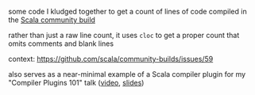some code I kludged together to get a count of lines of code compiled
in the [Scala community build](https://github.com/scala/community-builds)

rather than just a raw line count, it uses `cloc` to get a proper
count that omits comments and blank lines

context: https://github.com/scala/community-builds/issues/59

also serves as a near-minimal example of a Scala compiler plugin for my
"Compiler Plugins 101" talk ([video](https://www.google.com/url?sa=t&rct=j&q=&esrc=s&source=web&cd=1&ved=2ahUKEwji8KSXsu3cAhVKj1QKHYwUAXIQwqsBMAB6BAgGEAQ&url=https%3A%2F%2Fwww.youtube.com%2Fwatch%3Fv%3Dh5NZjuxS5Qo&usg=AOvVaw1EEOQppRF3TGdMmoqZtNi0), [slides](https://docs.google.com/presentation/d/1KtJMd27yGWmr7E2yxKC_ipMeaP_vr1-6wVJ-QcqS_Vc/edit?usp=sharing))

